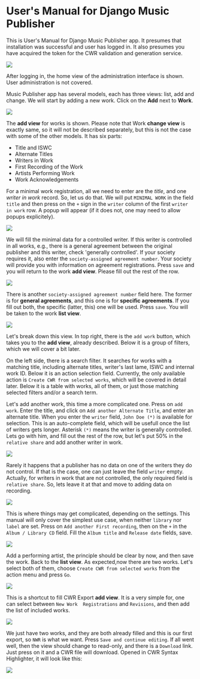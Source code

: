 
# User's Manual for Django Music Publisher

This is User's Manual for Django Music Publisher app. It presumes that installation was successful and user has logged in.
It also presumes you have acquired the token for the CWR validation and generation service.

![](django-admin.png)

After logging in, the home view of the administration interface is shown. User administration is not covered.

Music Publisher app has several models, each has three views: list, add and change. We will start by adding a
new work. Click on the **Add** next to **Work**.

![](add-work.png)

The **add view** for works is shown. Please note that Work **change view** is exactly same, so it will not be described
separately, but this is not the case with some of the other models. It has six parts:

* Title and ISWC
* Alternate Titles
* Writers in Work
* First Recording of the Work
* Artists Performing Work
* Work Acknowledgements

For a minimal work registration, all we need to enter are the *title*, and one *writer in work* record. So, let us do that.
We will put ``MINIMAL WORK`` in the field ``title`` and then press on the ``+`` sign in the ``writer`` column of the first
``writer in work`` row. A popup will appear (if it does not, one may need to allow popups explicitely).

![](controlled-writer.png)

We will fill the minimal data for a controlled writer. If this writer is controlled in all works, e.g., there is a general
agreement between the original publisher and this writer, check 'generally controlled'. If your society requires it, also
enter the ``society-assigned agreement number``. Your society will provide you with information on agreement registrations.
Press ``save`` and you will return to the work **add view**. Please fill out the rest of the row.

![](wiw.png)

There is another ``society-assigned agreement number`` field here. The former is for **general agreements**, and this one is
for **specific agreements**. If you fill out both, the specific (latter, this) one will be used. Press ``save``. You will
be taken to the work **list view**.

![](work_list.png)

Let's break down this view. In top right, there is the ``add work`` button, which takes you to the **add view**, already described. Below it is a group of filters, which we will cover a bit later.

On the left side, there is a search filter. It searches for works with a matching title, including alternate titles, 
writer's last lame, ISWC and internal work ID. Below it is an action selection field. Currently, the only available
action is ``Create CWR from selected works``, which will be covered in detail later. Below it is a table with works, all
of them, or just those matching selected filters and/or a search term.

Let's add another work, this time a more complicated one. Press on ``add work``. Enter the title, and click on 
``Add another Alternate Title``, and enter an alternate title. When you enter the ``writer`` field, ``John Doe (*)`` 
is available for selection. This is an auto-complete field, which will be usefull once the list of writers gets longer.
Asterisk ``(*)`` means the writer is generally controlled. Lets go with him, and fill out the rest of the row, but let's
put 50% in the ``relative share`` and add another writer in work.

![](add_work2.png)

Rarely it happens that a publisher has no data on one of the writers they do not control. If that is the case, one can just 
leave the field ``writer`` empty. Actually, for writers in work that are not controlled, the only required field is 
``relative share``. So, lets leave it at that and move to adding data on recording.

![](add_work3.png)

This is where things may get complicated, depending on the settings. This manual will only cover the simplest use case, when 
neither ``library`` nor ``label`` are set. Press on ``Add another First recording``, then on the ``+`` in the ``Album / Library CD`` field. Fill the ``Album title`` and ``Release date`` fields, save.

![](album.png)

Add a performing artist, the principle should be clear by now, and then save the work. Back to the **list view**. As
expected,now there are two works. Let's select both of them, choose ``Create CWR from selected works`` from the action
menu and press ``Go``.

![](work_list2.png)

This is a shortcut to fill CWR Export **add view**. It is a very simple for, one can select between ``New Work 
Registrations`` and ``Revisions``, and then add the list of included works.

![](add_cwr.png)

We just have two works, and they are both already filled and this is our first export, so ``NWR`` is what we want. Press
``Save and continue editing``. If all went well, then the view should change to read-only, and there is a ``Download`` link. 
Just press on it and a CWR file will download. Opened in CWR Syntax Highlighter, it will look like this:

![](cwr_file.png)

